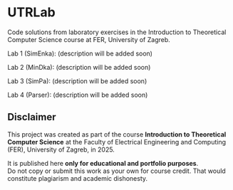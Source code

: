 # UTRLab
Code solutions from laboratory exercises in the Introduction to Theoretical Computer Science course at FER, University of Zagreb.

Lab 1 (SimEnka): (description will be added soon)

Lab 2 (MinDka):  (description will be added soon)

Lab 3 (SimPa):   (description will be added soon)

Lab 4 (Parser):  (description will be added soon)


## Disclaimer

This project was created as part of the course **Introduction to Theoretical Computer Science** at the Faculty of Electrical Engineering and Computing (FER), University of Zagreb, in 2025.

It is published here **only for educational and portfolio purposes**.  
Do not copy or submit this work as your own for course credit. That would constitute plagiarism and academic dishonesty.
